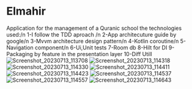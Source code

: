 # Elmahir
Application for the management of a Quranic school
the technologies used:/n
1-I follow the TDD aproach /n
2-App architecuture guide by google/n
3-Mvvm architecture design pattern/n
4-Kotlin coroutine/n
5-Navigation component/n
6-Ui,Unit tests 
7-Room db
8-Hilt for DI
9-Packaging by feature in the presentation layer
10-Diff Utill
![Screenshot_20230713_113708](https://github.com/habibellah/Elmahir/assets/90452332/f2ac14be-86de-4130-8e91-895321a1aa73)
![Screenshot_20230713_114318](https://github.com/habibellah/Elmahir/assets/90452332/597da303-4f90-4ad8-aa24-044f828da8fb)
![Screenshot_20230713_114330](https://github.com/habibellah/Elmahir/assets/90452332/898f8d88-c222-4fc3-a164-303e4254529b)
![Screenshot_20230713_114411](https://github.com/habibellah/Elmahir/assets/90452332/198d1652-9d57-43c5-9e59-1950a869d1d7)
![Screenshot_20230713_114423](https://github.com/habibellah/Elmahir/assets/90452332/76f798cf-8eec-40b5-8d7f-cfba2cfee5be)
![Screenshot_20230713_114537](https://github.com/habibellah/Elmahir/assets/90452332/22170df3-e836-4591-bcbd-b27bba07cdfd)
![Screenshot_20230713_114557](https://github.com/habibellah/Elmahir/assets/90452332/a90ec0a9-8067-42bb-b9ce-8983a6722fe5)
![Screenshot_20230713_114643](https://github.com/habibellah/Elmahir/assets/90452332/f1e5146e-d790-4eac-ab1b-8ed7a99153d6)
